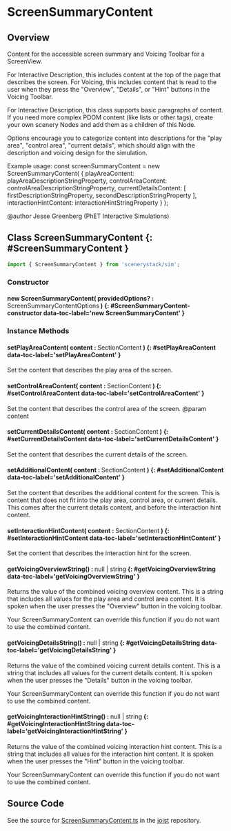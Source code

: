 # ScreenSummaryContent

## Overview

Content for the accessible screen summary and Voicing Toolbar for a ScreenView.

For Interactive Description, this includes content at the top of the page that describes the screen.
For Voicing, this includes content that is read to the user when they press the "Overview", "Details", or "Hint" buttons
in the Voicing Toolbar.

For Interactive Description, this class supports basic paragraphs of content. If you need more
complex PDOM content (like lists or other tags), create your own scenery Nodes and add them as a children of
this Node.

Options encourage you to categorize content into descriptions for the "play area", "control area", "current details",
which should align with the description and voicing design for the simulation.

Example usage:
  const screenSummaryContent = new ScreenSummaryContent( {
    playAreaContent: playAreaDescriptionStringProperty,
    controlAreaContent: controlAreaDescriptionStringProperty,
    currentDetailsContent: [ firstDescriptionStringProperty, secondDescriptionStringProperty ],
    interactionHintContent: interactionHintStringProperty
  } );

@author Jesse Greenberg (PhET Interactive Simulations)

## Class ScreenSummaryContent {: #ScreenSummaryContent }


```js
import { ScreenSummaryContent } from 'scenerystack/sim';
```
### Constructor

#### new ScreenSummaryContent( providedOptions? : <span style="font-weight: 400;">ScreenSummaryContentOptions</span> ) {: #ScreenSummaryContent-constructor data-toc-label='new ScreenSummaryContent' }

### Instance Methods

#### setPlayAreaContent( content : <span style="font-weight: 400;">SectionContent</span> ) {: #setPlayAreaContent data-toc-label='setPlayAreaContent' }

Set the content that describes the play area of the screen.

#### setControlAreaContent( content : <span style="font-weight: 400;">SectionContent</span> ) {: #setControlAreaContent data-toc-label='setControlAreaContent' }

Set the content that describes the control area of the screen.
@param content

#### setCurrentDetailsContent( content : <span style="font-weight: 400;">SectionContent</span> ) {: #setCurrentDetailsContent data-toc-label='setCurrentDetailsContent' }

Set the content that describes the current details of the screen.

#### setAdditionalContent( content : <span style="font-weight: 400;">SectionContent</span> ) {: #setAdditionalContent data-toc-label='setAdditionalContent' }

Set the content that describes the additional content for the screen. This is content that does not
fit into the play area, control area, or current details. This comes after the current details content, and
before the interaction hint content.

#### setInteractionHintContent( content : <span style="font-weight: 400;">SectionContent</span> ) {: #setInteractionHintContent data-toc-label='setInteractionHintContent' }

Set the content that describes the interaction hint for the screen.

#### getVoicingOverviewString() : <span style="font-weight: 400;"><span style="color: hsla(calc(var(--md-hue) + 180deg),80%,40%,1);">null</span> | <span style="color: hsla(calc(var(--md-hue) + 180deg),80%,40%,1);">string</span></span> {: #getVoicingOverviewString data-toc-label='getVoicingOverviewString' }

Returns the value of the combined voicing overview content. This is a string that includes all values for
the play area and control area content. It is spoken when the user presses the "Overview" button in the voicing
toolbar.

Your ScreenSummaryContent can override this function if you do not want to use the combined content.

#### getVoicingDetailsString() : <span style="font-weight: 400;"><span style="color: hsla(calc(var(--md-hue) + 180deg),80%,40%,1);">null</span> | <span style="color: hsla(calc(var(--md-hue) + 180deg),80%,40%,1);">string</span></span> {: #getVoicingDetailsString data-toc-label='getVoicingDetailsString' }

Returns the value of the combined voicing current details content. This is a string that includes all values for
the current details content. It is spoken when the user presses the "Details" button in the voicing
toolbar.

Your ScreenSummaryContent can override this function if you do not want to use the combined content.

#### getVoicingInteractionHintString() : <span style="font-weight: 400;"><span style="color: hsla(calc(var(--md-hue) + 180deg),80%,40%,1);">null</span> | <span style="color: hsla(calc(var(--md-hue) + 180deg),80%,40%,1);">string</span></span> {: #getVoicingInteractionHintString data-toc-label='getVoicingInteractionHintString' }

Returns the value of the combined voicing interaction hint content. This is a string that includes all values for
the interaction hint content. It is spoken when the user presses the "Hint" button in the voicing
toolbar.

Your ScreenSummaryContent can override this function if you do not want to use the combined content.



## Source Code

See the source for [ScreenSummaryContent.ts](https://github.com/phetsims/joist/blob/main/js/ScreenSummaryContent.ts) in the [joist](https://github.com/phetsims/joist) repository.
